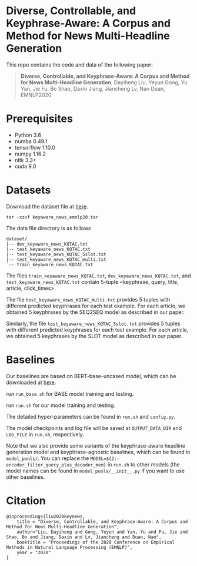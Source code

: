 # Diverse, Controllable, and Keyphrase-Aware: A Corpus and Method for News Multi-Headline Generation

This repo contains the code and data of the following paper:
> **Diverse, Controllable, and Keyphrase-Aware: A Corpus and Method for News Multi-Headline Generation**, Dayiheng Liu, Yeyun Gong, Yu Yan, Jie Fu, Bo Shao, Daxin Jiang, Jiancheng Lv, Nan Duan, EMNLP2020


# Prerequisites
- Python 3.6
- numba 0.49.1
- tensorflow 1.10.0
- numpy 1.16.2
- nltk 3.3+
- cuda 9.0


# Datasets
Download the dataset file at [here](https://drive.google.com/file/d/17xEdwdXwLar1w7JkRqnsXh1n6kFokodN/view?usp=sharing).
```
tar -xzvf keyaware_news_emnlp20.tar
```
The data file directory is as follows
```
dataset/
|-- dev_keyaware_news_KQTAC.txt
|-- test_keyaware_news_KQTAC.txt
|-- test_keyaware_news_KQTAC_5slot.txt
|-- test_keyaware_news_KQTAC_multi.txt
`-- train_keyaware_news_KQTAC.txt
```
The files `train_keyaware_news_KQTAC.txt`, `dev_keyaware_news_KQTAC.txt`, and `test_keyaware_news_KQTAC.txt` contain 5-tuple <keyphrase, query, title, article, click_times>.

The file `test_keyaware_news_KQTAC_multi.txt` provides 5 tuples with different predicted keyphrases for each test example. For each article, we obtained 5 keyphrases by the SEQ2SEQ model as described in our paper.

Similarly, the file `test_keyaware_news_KQTAC_5slot.txt` provides 5 tuples with different predicted keyphrases for each test example. For each article, we obtained 5 keyphrases by the SLOT model as described in our paper.

# Baselines

Our baselines are based on BERT-base-uncased model, which can be downloaded at [here](https://drive.google.com/file/d/13K_OUOJvwTAFvaPs9faub49zfd28aWKq/view?usp=sharing).

run ``run_base.sh`` for BASE model training and testing.

run ``run.sh`` for our model training and testing.

The detailed hyper-parameters can be found in `run.sh`  and `config.py`.

The model checkpoints and log file will be saved at `OUTPUT_DATA_DIR` and `LOG_FILE` in `run.sh`, respectively.

Note that we also provide some variants of the keyphrase-aware headline generation model and keyphrase-agnostic baselines, which can be found in `model_pools/`. You can replace the `MODEL=${2:-encoder_filter_query_plus_decoder_mem}` in `run.sh` to other models (the model names can be found in `model_pools/__init__.py` if you want to use other baselines.


# Citation
```
@inproceedings{liu2020keynews,
    title = "Diverse, Controllable, and Keyphrase-Aware: A Corpus and Method for News Multi-Headline Generation",
    author="Liu, Dayiheng and Gong, Yeyun and Yan, Yu and Fu, Jie and Shao, Bo and Jiang, Daxin and Lv, Jiancheng and Duan, Nan",
    booktitle = "Proceedings of the 2020 Conference on Empirical Methods in Natural Language Processing (EMNLP)",
    year = "2020"
}
```

